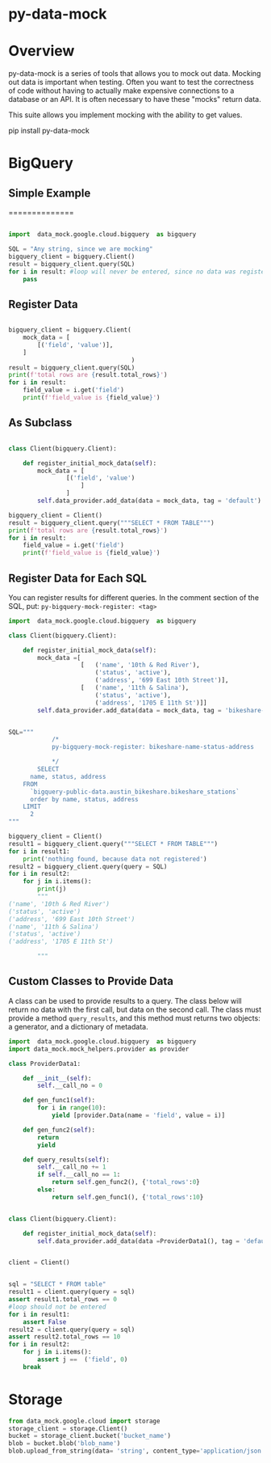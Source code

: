 # py-data-mock

Overview
=========
py-data-mock is a series of tools that allows you to mock out data. Mocking out data is 
important when testing. Often you want to test the correctness of code without having to 
actually make expensive connections to a database or an API. It is often necessary to 
have these "mocks" return data. 

This suite allows you implement mocking with the ability to get values. 

pip install py-data-mock

BigQuery
=========

Simple Example
--------------
==============

```python

import  data_mock.google.cloud.bigquery  as bigquery

SQL = "Any string, since we are mocking"
bigquery_client = bigquery.Client()
result = bigquery_client.query(SQL)
for i in result: #loop will never be entered, since no data was registered
    pass
```

Register Data
-------------

```python

bigquery_client = bigquery.Client(
    mock_data = [
        [('field', 'value')],
    ]
                                  )
result = bigquery_client.query(SQL)
print(f'total rows are {result.total_rows}')
for i in result: 
    field_value = i.get('field')
    print(f'field_value is {field_value}')
```

As Subclass
------------
```python

class Client(bigquery.Client):

    def register_initial_mock_data(self):
        mock_data = [
                [('field', 'value')
                    ]
                ]
        self.data_provider.add_data(data = mock_data, tag = 'default')

bigquery_client = Client()
result = bigquery_client.query("""SELECT * FROM TABLE""")
print(f'total rows are {result.total_rows}')
for i in result: 
    field_value = i.get('field')
    print(f'field_value is {field_value}')
```

Register Data for Each SQL
--------------------------

You can register results for different queries. In the comment section of the SQL, put:
``` py-bigquery-mock-register: <tag> ```


```python
import  data_mock.google.cloud.bigquery  as bigquery

class Client(bigquery.Client):

    def register_initial_mock_data(self):
        mock_data =[   
                    [   ('name', '10th & Red River'),
                        ('status', 'active'),
                        ('address', '699 East 10th Street')],
                    [   ('name', '11th & Salina'),
                        ('status', 'active'),
                        ('address', '1705 E 11th St')]]
        self.data_provider.add_data(data = mock_data, tag = 'bikeshare-name-status-address')


SQL="""
            /*
            py-bigquery-mock-register: bikeshare-name-status-address

            */
        SELECT
      name, status, address
    FROM
      `bigquery-public-data.austin_bikeshare.bikeshare_stations`
      order by name, status, address
    LIMIT
      2
"""

bigquery_client = Client()
result1 = bigquery_client.query("""SELECT * FROM TABLE""")
for i in result1:
    print('nothing found, because data not registered')
result2 = bigquery_client.query(query = SQL)
for i in result2:
    for j in i.items():
        print(j)
        """
('name', '10th & Red River')
('status', 'active')
('address', '699 East 10th Street')
('name', '11th & Salina')
('status', 'active')
('address', '1705 E 11th St')

        """
```

Custom Classes to Provide Data
-------------------------------

A class can be used to provide results to a query. The class below will return no data with the first call, but data on the second call.
The class must provide a method `query_results`, and this method must returns two objects: a generator, and a dictionary of metadata.


```python
import  data_mock.google.cloud.bigquery  as bigquery
import data_mock.mock_helpers.provider as provider

class ProviderData1:

    def __init__(self):
        self.__call_no = 0

    def gen_func1(self):
        for i in range(10):
            yield [provider.Data(name = 'field', value = i)]

    def gen_func2(self):
        return 
        yield

    def query_results(self):
        self.__call_no += 1
        if self.__call_no == 1:
            return self.gen_func2(), {'total_rows':0}
        else:
            return self.gen_func1(), {'total_rows':10}


class Client(bigquery.Client):

    def register_initial_mock_data(self):
        self.data_provider.add_data(data =ProviderData1(), tag = 'default')


client = Client()


sql = "SELECT * FROM table"
result1 = client.query(query = sql)
assert result1.total_rows == 0
#loop should not be entered
for i in result1:
    assert False
result2 = client.query(query = sql)
assert result2.total_rows == 10
for i in result2:
    for j in i.items():
        assert j ==  ('field', 0)
    break

```
Storage
========

```python
from data_mock.google.cloud import storage
storage_client = storage.Client()
bucket = storage_client.bucket('bucket_name')
blob = bucket.blob('blob_name')
blob.upload_from_string(data= 'string', content_type='application/json')  
```
